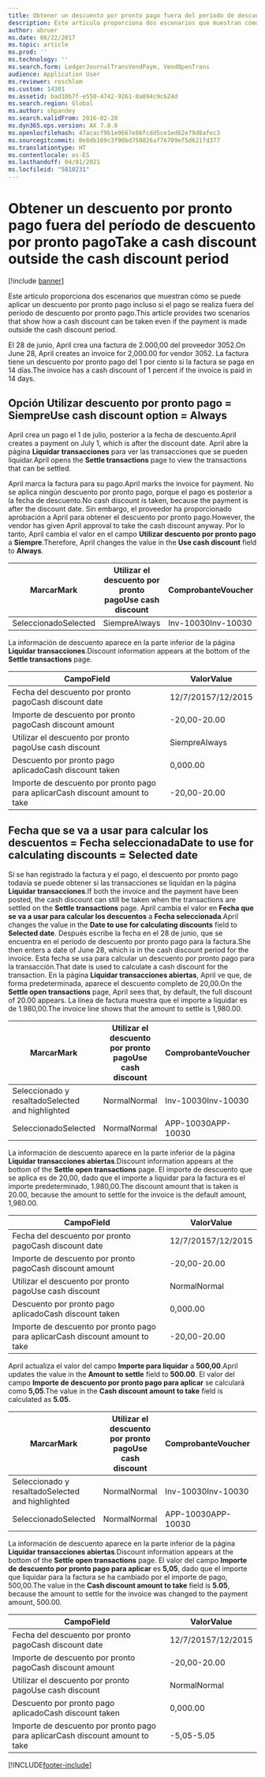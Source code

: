 ```yaml
---
title: Obtener un descuento por pronto pago fuera del período de descuento por pronto pago
description: Este artículo proporciona dos escenarios que muestran cómo se puede aplicar un descuento por pronto pago incluso si el pago se realiza fuera del período de descuento por pronto pago.
author: abruer
ms.date: 08/22/2017
ms.topic: article
ms.prod: ''
ms.technology: ''
ms.search.form: LedgerJournalTransVendPaym, VendOpenTrans
audience: Application User
ms.reviewer: roschlom
ms.custom: 14301
ms.assetid: bad10b7f-e550-4742-9261-8a094c9c624d
ms.search.region: Global
ms.author: shpandey
ms.search.validFrom: 2016-02-28
ms.dyn365.ops.version: AX 7.0.0
ms.openlocfilehash: 47acacf9b1e9667e86fcdd5ce1ed62e79d8afec3
ms.sourcegitcommit: 0e8db169c3f90bd750826af76709ef5d621fd377
ms.translationtype: HT
ms.contentlocale: es-ES
ms.lasthandoff: 04/01/2021
ms.locfileid: "5810231"
---
```

# <a name="take-a-cash-discount-outside-the-cash-discount-period"></a><span data-ttu-id="edea9-103">Obtener un descuento por pronto pago fuera del período de descuento por pronto pago</span><span class="sxs-lookup"><span data-stu-id="edea9-103">Take a cash discount outside the cash discount period</span></span>

[!include [banner](../includes/banner.md)]

<span data-ttu-id="edea9-104">Este artículo proporciona dos escenarios que muestran cómo se puede aplicar un descuento por pronto pago incluso si el pago se realiza fuera del período de descuento por pronto pago.</span><span class="sxs-lookup"><span data-stu-id="edea9-104">This article provides two scenarios that show how a cash discount can be taken even if the payment is made outside the cash discount period.</span></span>

<span data-ttu-id="edea9-105">El 28 de junio, April crea una factura de 2.000,00 del proveedor 3052.</span><span class="sxs-lookup"><span data-stu-id="edea9-105">On June 28, April creates an invoice for 2,000.00 for vendor 3052.</span></span> <span data-ttu-id="edea9-106">La factura tiene un descuento por pronto pago del 1 por ciento si la factura se paga en 14 días.</span><span class="sxs-lookup"><span data-stu-id="edea9-106">The invoice has a cash discount of 1 percent if the invoice is paid in 14 days.</span></span>

## <a name="use-cash-discount-option--always"></a><span data-ttu-id="edea9-107">Opción Utilizar descuento por pronto pago = Siempre</span><span class="sxs-lookup"><span data-stu-id="edea9-107">Use cash discount option = Always</span></span>
<span data-ttu-id="edea9-108">April crea un pago el 1 de julio, posterior a la fecha de descuento.</span><span class="sxs-lookup"><span data-stu-id="edea9-108">April creates a payment on July 1, which is after the discount date.</span></span> <span data-ttu-id="edea9-109">April abre la página **Liquidar transacciones** para ver las transacciones que se pueden liquidar.</span><span class="sxs-lookup"><span data-stu-id="edea9-109">April opens the **Settle transactions** page to view the transactions that can be settled.</span></span> 

<span data-ttu-id="edea9-110">April marca la factura para su pago.</span><span class="sxs-lookup"><span data-stu-id="edea9-110">April marks the invoice for payment.</span></span> <span data-ttu-id="edea9-111">No se aplica ningún descuento por pronto pago, porque el pago es posterior a la fecha de descuento.</span><span class="sxs-lookup"><span data-stu-id="edea9-111">No cash discount is taken, because the payment is after the discount date.</span></span> <span data-ttu-id="edea9-112">Sin embargo, el proveedor ha proporcionado aprobación a April para obtener el descuento por pronto pago.</span><span class="sxs-lookup"><span data-stu-id="edea9-112">However, the vendor has given April approval to take the cash discount anyway.</span></span> <span data-ttu-id="edea9-113">Por lo tanto, April cambia el valor en el campo **Utilizar descuento por pronto pago** a **Siempre**.</span><span class="sxs-lookup"><span data-stu-id="edea9-113">Therefore, April changes the value in the **Use cash discount** field to **Always**.</span></span>

| <span data-ttu-id="edea9-114">Marcar</span><span class="sxs-lookup"><span data-stu-id="edea9-114">Mark</span></span>     | <span data-ttu-id="edea9-115">Utilizar el descuento por pronto pago</span><span class="sxs-lookup"><span data-stu-id="edea9-115">Use cash discount</span></span> | <span data-ttu-id="edea9-116">Comprobante</span><span class="sxs-lookup"><span data-stu-id="edea9-116">Voucher</span></span>   | <span data-ttu-id="edea9-117">Cuenta</span><span class="sxs-lookup"><span data-stu-id="edea9-117">Account</span></span> | <span data-ttu-id="edea9-118">Fecha del descuento por pronto pago</span><span class="sxs-lookup"><span data-stu-id="edea9-118">Cash discount date</span></span> | <span data-ttu-id="edea9-119">Fecha de vencimiento</span><span class="sxs-lookup"><span data-stu-id="edea9-119">Due date</span></span>  | <span data-ttu-id="edea9-120">Factura</span><span class="sxs-lookup"><span data-stu-id="edea9-120">Invoice</span></span> | <span data-ttu-id="edea9-121">Importe en divisa de la transacción</span><span class="sxs-lookup"><span data-stu-id="edea9-121">Amount in transaction currency</span></span> | <span data-ttu-id="edea9-122">Divisa</span><span class="sxs-lookup"><span data-stu-id="edea9-122">Currency</span></span> | <span data-ttu-id="edea9-123">Importe para liquidar</span><span class="sxs-lookup"><span data-stu-id="edea9-123">Amount to settle</span></span> |
|----------|-------------------|-----------|---------|--------------------|-----------|---------|--------------------------------|----------|------------------|
| <span data-ttu-id="edea9-124">Seleccionado</span><span class="sxs-lookup"><span data-stu-id="edea9-124">Selected</span></span> | <span data-ttu-id="edea9-125">Siempre</span><span class="sxs-lookup"><span data-stu-id="edea9-125">Always</span></span>            | <span data-ttu-id="edea9-126">Inv-10030</span><span class="sxs-lookup"><span data-stu-id="edea9-126">Inv-10030</span></span> | <span data-ttu-id="edea9-127">3052</span><span class="sxs-lookup"><span data-stu-id="edea9-127">3052</span></span>    | <span data-ttu-id="edea9-128">28/6/2015</span><span class="sxs-lookup"><span data-stu-id="edea9-128">6/28/2015</span></span>          | <span data-ttu-id="edea9-129">12/7/2015</span><span class="sxs-lookup"><span data-stu-id="edea9-129">7/12/2015</span></span> | <span data-ttu-id="edea9-130">10030</span><span class="sxs-lookup"><span data-stu-id="edea9-130">10030</span></span>   | <span data-ttu-id="edea9-131">-2.000,00</span><span class="sxs-lookup"><span data-stu-id="edea9-131">-2,000.00</span></span>                      | <span data-ttu-id="edea9-132">USD</span><span class="sxs-lookup"><span data-stu-id="edea9-132">USD</span></span>      | <span data-ttu-id="edea9-133">-1.980,00</span><span class="sxs-lookup"><span data-stu-id="edea9-133">-1,980.00</span></span>        |

<span data-ttu-id="edea9-134">La información de descuento aparece en la parte inferior de la página **Liquidar transacciones**.</span><span class="sxs-lookup"><span data-stu-id="edea9-134">Discount information appears at the bottom of the **Settle transactions** page.</span></span>

| <span data-ttu-id="edea9-135">Campo</span><span class="sxs-lookup"><span data-stu-id="edea9-135">Field</span></span>                        | <span data-ttu-id="edea9-136">Valor</span><span class="sxs-lookup"><span data-stu-id="edea9-136">Value</span></span>     |
|------------------------------|-----------|
| <span data-ttu-id="edea9-137">Fecha del descuento por pronto pago</span><span class="sxs-lookup"><span data-stu-id="edea9-137">Cash discount date</span></span>           | <span data-ttu-id="edea9-138">12/7/2015</span><span class="sxs-lookup"><span data-stu-id="edea9-138">7/12/2015</span></span> |
| <span data-ttu-id="edea9-139">Importe de descuento por pronto pago</span><span class="sxs-lookup"><span data-stu-id="edea9-139">Cash discount amount</span></span>         | <span data-ttu-id="edea9-140">-20,00</span><span class="sxs-lookup"><span data-stu-id="edea9-140">-20.00</span></span>    |
| <span data-ttu-id="edea9-141">Utilizar el descuento por pronto pago</span><span class="sxs-lookup"><span data-stu-id="edea9-141">Use cash discount</span></span>            | <span data-ttu-id="edea9-142">Siempre</span><span class="sxs-lookup"><span data-stu-id="edea9-142">Always</span></span>    |
| <span data-ttu-id="edea9-143">Descuento por pronto pago aplicado</span><span class="sxs-lookup"><span data-stu-id="edea9-143">Cash discount taken</span></span>          | <span data-ttu-id="edea9-144">0,00</span><span class="sxs-lookup"><span data-stu-id="edea9-144">0.00</span></span>      |
| <span data-ttu-id="edea9-145">Importe de descuento por pronto pago para aplicar</span><span class="sxs-lookup"><span data-stu-id="edea9-145">Cash discount amount to take</span></span> | <span data-ttu-id="edea9-146">-20,00</span><span class="sxs-lookup"><span data-stu-id="edea9-146">-20.00</span></span>    |

## <a name="date-to-use-for-calculating-discounts--selected-date"></a><span data-ttu-id="edea9-147">Fecha que se va a usar para calcular los descuentos = Fecha seleccionada</span><span class="sxs-lookup"><span data-stu-id="edea9-147">Date to use for calculating discounts = Selected date</span></span>
<span data-ttu-id="edea9-148">Si se han registrado la factura y el pago, el descuento por pronto pago todavía se puede obtener si las transacciones se liquidan en la página **Liquidar transacciones**.</span><span class="sxs-lookup"><span data-stu-id="edea9-148">If both the invoice and the payment have been posted, the cash discount can still be taken when the transactions are settled on the **Settle transactions** page.</span></span> <span data-ttu-id="edea9-149">April cambia el valor en **Fecha que se va a usar para calcular los descuentos** a **Fecha seleccionada**.</span><span class="sxs-lookup"><span data-stu-id="edea9-149">April changes the value in the **Date to use for calculating discounts** field to **Selected date**.</span></span> <span data-ttu-id="edea9-150">Después escribe la fecha en el 28 de junio, que se encuentra en el período de descuento por pronto pago para la factura.</span><span class="sxs-lookup"><span data-stu-id="edea9-150">She then enters a date of June 28, which is in the cash discount period for the invoice.</span></span> <span data-ttu-id="edea9-151">Esta fecha se usa para calcular un descuento por pronto pago para la transacción.</span><span class="sxs-lookup"><span data-stu-id="edea9-151">That date is used to calculate a cash discount for the transaction.</span></span> <span data-ttu-id="edea9-152">En la página **Liquidar transacciones abiertas**, April ve que, de forma predeterminada, aparece el descuento completo de 20,00.</span><span class="sxs-lookup"><span data-stu-id="edea9-152">On the **Settle open transactions** page, April sees that, by default, the full discount of 20.00 appears.</span></span> <span data-ttu-id="edea9-153">La línea de factura muestra que el importe a liquidar es de 1.980,00.</span><span class="sxs-lookup"><span data-stu-id="edea9-153">The invoice line shows that the amount to settle is 1,980.00.</span></span>

| <span data-ttu-id="edea9-154">Marcar</span><span class="sxs-lookup"><span data-stu-id="edea9-154">Mark</span></span>                     | <span data-ttu-id="edea9-155">Utilizar el descuento por pronto pago</span><span class="sxs-lookup"><span data-stu-id="edea9-155">Use cash discount</span></span> | <span data-ttu-id="edea9-156">Comprobante</span><span class="sxs-lookup"><span data-stu-id="edea9-156">Voucher</span></span>   | <span data-ttu-id="edea9-157">Cuenta</span><span class="sxs-lookup"><span data-stu-id="edea9-157">Account</span></span> | <span data-ttu-id="edea9-158">Fecha del descuento por pronto pago</span><span class="sxs-lookup"><span data-stu-id="edea9-158">Cash discount date</span></span> | <span data-ttu-id="edea9-159">Fecha de vencimiento</span><span class="sxs-lookup"><span data-stu-id="edea9-159">Due date</span></span>  | <span data-ttu-id="edea9-160">Factura</span><span class="sxs-lookup"><span data-stu-id="edea9-160">Invoice</span></span> | <span data-ttu-id="edea9-161">Importe en divisa de la transacción</span><span class="sxs-lookup"><span data-stu-id="edea9-161">Amount in transaction currency</span></span> | <span data-ttu-id="edea9-162">Divisa</span><span class="sxs-lookup"><span data-stu-id="edea9-162">Currency</span></span> | <span data-ttu-id="edea9-163">Importe para liquidar</span><span class="sxs-lookup"><span data-stu-id="edea9-163">Amount to settle</span></span> |
|--------------------------|-------------------|-----------|---------|--------------------|-----------|---------|--------------------------------|----------|------------------|
| <span data-ttu-id="edea9-164">Seleccionado y resaltado</span><span class="sxs-lookup"><span data-stu-id="edea9-164">Selected and highlighted</span></span> | <span data-ttu-id="edea9-165">Normal</span><span class="sxs-lookup"><span data-stu-id="edea9-165">Normal</span></span>            | <span data-ttu-id="edea9-166">Inv-10030</span><span class="sxs-lookup"><span data-stu-id="edea9-166">Inv-10030</span></span> | <span data-ttu-id="edea9-167">3052</span><span class="sxs-lookup"><span data-stu-id="edea9-167">3052</span></span>    | <span data-ttu-id="edea9-168">28/6/2015</span><span class="sxs-lookup"><span data-stu-id="edea9-168">6/28/2015</span></span>          | <span data-ttu-id="edea9-169">12/7/2015</span><span class="sxs-lookup"><span data-stu-id="edea9-169">7/12/2015</span></span> | <span data-ttu-id="edea9-170">10030</span><span class="sxs-lookup"><span data-stu-id="edea9-170">10030</span></span>   | <span data-ttu-id="edea9-171">-2.000,00</span><span class="sxs-lookup"><span data-stu-id="edea9-171">-2,000.00</span></span>                      | <span data-ttu-id="edea9-172">USD</span><span class="sxs-lookup"><span data-stu-id="edea9-172">USD</span></span>      | <span data-ttu-id="edea9-173">-1.980,00</span><span class="sxs-lookup"><span data-stu-id="edea9-173">-1,980.00</span></span>        |
| <span data-ttu-id="edea9-174">Seleccionado</span><span class="sxs-lookup"><span data-stu-id="edea9-174">Selected</span></span>                 | <span data-ttu-id="edea9-175">Normal</span><span class="sxs-lookup"><span data-stu-id="edea9-175">Normal</span></span>            | <span data-ttu-id="edea9-176">APP-10030</span><span class="sxs-lookup"><span data-stu-id="edea9-176">APP-10030</span></span> | <span data-ttu-id="edea9-177">3052</span><span class="sxs-lookup"><span data-stu-id="edea9-177">3052</span></span>    | <span data-ttu-id="edea9-178">15/7/2015</span><span class="sxs-lookup"><span data-stu-id="edea9-178">7/15/2015</span></span>          | <span data-ttu-id="edea9-179">15/7/2015</span><span class="sxs-lookup"><span data-stu-id="edea9-179">7/15/2015</span></span> |         | <span data-ttu-id="edea9-180">500,00</span><span class="sxs-lookup"><span data-stu-id="edea9-180">500.00</span></span>                         | <span data-ttu-id="edea9-181">USD</span><span class="sxs-lookup"><span data-stu-id="edea9-181">USD</span></span>      | <span data-ttu-id="edea9-182">500,00</span><span class="sxs-lookup"><span data-stu-id="edea9-182">500.00</span></span>           |

<span data-ttu-id="edea9-183">La información de descuento aparece en la parte inferior de la página **Liquidar transacciones abiertas**.</span><span class="sxs-lookup"><span data-stu-id="edea9-183">Discount information appears at the bottom of the **Settle open transactions** page.</span></span> <span data-ttu-id="edea9-184">El importe de descuento que se aplica es de 20,00, dado que el importe a liquidar para la factura es el importe predeterminado, 1.980,00.</span><span class="sxs-lookup"><span data-stu-id="edea9-184">The discount amount that is taken is 20.00, because the amount to settle for the invoice is the default amount, 1,980.00.</span></span>

| <span data-ttu-id="edea9-185">Campo</span><span class="sxs-lookup"><span data-stu-id="edea9-185">Field</span></span>                        | <span data-ttu-id="edea9-186">Valor</span><span class="sxs-lookup"><span data-stu-id="edea9-186">Value</span></span>     |
|------------------------------|-----------|
| <span data-ttu-id="edea9-187">Fecha del descuento por pronto pago</span><span class="sxs-lookup"><span data-stu-id="edea9-187">Cash discount date</span></span>           | <span data-ttu-id="edea9-188">12/7/2015</span><span class="sxs-lookup"><span data-stu-id="edea9-188">7/12/2015</span></span> |
| <span data-ttu-id="edea9-189">Importe de descuento por pronto pago</span><span class="sxs-lookup"><span data-stu-id="edea9-189">Cash discount amount</span></span>         | <span data-ttu-id="edea9-190">-20,00</span><span class="sxs-lookup"><span data-stu-id="edea9-190">-20.00</span></span>    |
| <span data-ttu-id="edea9-191">Utilizar el descuento por pronto pago</span><span class="sxs-lookup"><span data-stu-id="edea9-191">Use cash discount</span></span>            | <span data-ttu-id="edea9-192">Normal</span><span class="sxs-lookup"><span data-stu-id="edea9-192">Normal</span></span>    |
| <span data-ttu-id="edea9-193">Descuento por pronto pago aplicado</span><span class="sxs-lookup"><span data-stu-id="edea9-193">Cash discount taken</span></span>          | <span data-ttu-id="edea9-194">0,00</span><span class="sxs-lookup"><span data-stu-id="edea9-194">0.00</span></span>      |
| <span data-ttu-id="edea9-195">Importe de descuento por pronto pago para aplicar</span><span class="sxs-lookup"><span data-stu-id="edea9-195">Cash discount amount to take</span></span> | <span data-ttu-id="edea9-196">-20,00</span><span class="sxs-lookup"><span data-stu-id="edea9-196">-20.00</span></span>    |

<span data-ttu-id="edea9-197">April actualiza el valor del campo **Importe para liquidar** a **500,00**.</span><span class="sxs-lookup"><span data-stu-id="edea9-197">April updates the value in the **Amount to settle** field to **500.00**.</span></span> <span data-ttu-id="edea9-198">El valor del campo **Importe de descuento por pronto pago para aplicar** se calculará como **5,05**.</span><span class="sxs-lookup"><span data-stu-id="edea9-198">The value in the **Cash discount amount to take** field is calculated as **5.05**.</span></span>

| <span data-ttu-id="edea9-199">Marcar</span><span class="sxs-lookup"><span data-stu-id="edea9-199">Mark</span></span>                     | <span data-ttu-id="edea9-200">Utilizar el descuento por pronto pago</span><span class="sxs-lookup"><span data-stu-id="edea9-200">Use cash discount</span></span> | <span data-ttu-id="edea9-201">Comprobante</span><span class="sxs-lookup"><span data-stu-id="edea9-201">Voucher</span></span>   | <span data-ttu-id="edea9-202">Cuenta</span><span class="sxs-lookup"><span data-stu-id="edea9-202">Account</span></span> | <span data-ttu-id="edea9-203">Fecha</span><span class="sxs-lookup"><span data-stu-id="edea9-203">Date</span></span>      | <span data-ttu-id="edea9-204">Fecha de vencimiento</span><span class="sxs-lookup"><span data-stu-id="edea9-204">Due date</span></span>  | <span data-ttu-id="edea9-205">Factura</span><span class="sxs-lookup"><span data-stu-id="edea9-205">Invoice</span></span> | <span data-ttu-id="edea9-206">Importe en divisa de la transacción</span><span class="sxs-lookup"><span data-stu-id="edea9-206">Amount in transaction currency</span></span> | <span data-ttu-id="edea9-207">Divisa</span><span class="sxs-lookup"><span data-stu-id="edea9-207">Currency</span></span> | <span data-ttu-id="edea9-208">Importe para liquidar</span><span class="sxs-lookup"><span data-stu-id="edea9-208">Amount to settle</span></span> |
|--------------------------|-------------------|-----------|---------|-----------|-----------|---------|--------------------------------|----------|------------------|
| <span data-ttu-id="edea9-209">Seleccionado y resaltado</span><span class="sxs-lookup"><span data-stu-id="edea9-209">Selected and highlighted</span></span> | <span data-ttu-id="edea9-210">Normal</span><span class="sxs-lookup"><span data-stu-id="edea9-210">Normal</span></span>            | <span data-ttu-id="edea9-211">Inv-10030</span><span class="sxs-lookup"><span data-stu-id="edea9-211">Inv-10030</span></span> | <span data-ttu-id="edea9-212">3052</span><span class="sxs-lookup"><span data-stu-id="edea9-212">3052</span></span>    | <span data-ttu-id="edea9-213">28/6/2015</span><span class="sxs-lookup"><span data-stu-id="edea9-213">6/28/2015</span></span> | <span data-ttu-id="edea9-214">12/7/2015</span><span class="sxs-lookup"><span data-stu-id="edea9-214">7/12/2015</span></span> | <span data-ttu-id="edea9-215">10030</span><span class="sxs-lookup"><span data-stu-id="edea9-215">10030</span></span>   | <span data-ttu-id="edea9-216">2.000,00</span><span class="sxs-lookup"><span data-stu-id="edea9-216">2,000.00</span></span>                       | <span data-ttu-id="edea9-217">USD</span><span class="sxs-lookup"><span data-stu-id="edea9-217">USD</span></span>      | <span data-ttu-id="edea9-218">-500,00</span><span class="sxs-lookup"><span data-stu-id="edea9-218">-500.00</span></span>          |
| <span data-ttu-id="edea9-219">Seleccionado</span><span class="sxs-lookup"><span data-stu-id="edea9-219">Selected</span></span>                 | <span data-ttu-id="edea9-220">Normal</span><span class="sxs-lookup"><span data-stu-id="edea9-220">Normal</span></span>            | <span data-ttu-id="edea9-221">APP-10030</span><span class="sxs-lookup"><span data-stu-id="edea9-221">APP-10030</span></span> | <span data-ttu-id="edea9-222">3052</span><span class="sxs-lookup"><span data-stu-id="edea9-222">3052</span></span>    | <span data-ttu-id="edea9-223">15/7/2015</span><span class="sxs-lookup"><span data-stu-id="edea9-223">7/15/2015</span></span> | <span data-ttu-id="edea9-224">15/7/2015</span><span class="sxs-lookup"><span data-stu-id="edea9-224">7/15/2015</span></span> |         | <span data-ttu-id="edea9-225">500,00</span><span class="sxs-lookup"><span data-stu-id="edea9-225">500.00</span></span>                         | <span data-ttu-id="edea9-226">USD</span><span class="sxs-lookup"><span data-stu-id="edea9-226">USD</span></span>      | <span data-ttu-id="edea9-227">500,00</span><span class="sxs-lookup"><span data-stu-id="edea9-227">500.00</span></span>           |

<span data-ttu-id="edea9-228">La información de descuento aparece en la parte inferior de la página **Liquidar transacciones abiertas**.</span><span class="sxs-lookup"><span data-stu-id="edea9-228">Discount information appears at the bottom of the **Settle open transactions** page.</span></span> <span data-ttu-id="edea9-229">El valor del campo **Importe de descuento por pronto pago para aplicar** es **5,05**, dado que el importe que liquidar para la factura se ha cambiado por el importe de pago, 500,00.</span><span class="sxs-lookup"><span data-stu-id="edea9-229">The value in the **Cash discount amount to take** field is **5.05**, because the amount to settle for the invoice was changed to the payment amount, 500.00.</span></span>

| <span data-ttu-id="edea9-230">Campo</span><span class="sxs-lookup"><span data-stu-id="edea9-230">Field</span></span>                        | <span data-ttu-id="edea9-231">Valor</span><span class="sxs-lookup"><span data-stu-id="edea9-231">Value</span></span>     |
|------------------------------|-----------|
| <span data-ttu-id="edea9-232">Fecha del descuento por pronto pago</span><span class="sxs-lookup"><span data-stu-id="edea9-232">Cash discount date</span></span>           | <span data-ttu-id="edea9-233">12/7/2015</span><span class="sxs-lookup"><span data-stu-id="edea9-233">7/12/2015</span></span> |
| <span data-ttu-id="edea9-234">Importe de descuento por pronto pago</span><span class="sxs-lookup"><span data-stu-id="edea9-234">Cash discount amount</span></span>         | <span data-ttu-id="edea9-235">-20,00</span><span class="sxs-lookup"><span data-stu-id="edea9-235">-20.00</span></span>    |
| <span data-ttu-id="edea9-236">Utilizar el descuento por pronto pago</span><span class="sxs-lookup"><span data-stu-id="edea9-236">Use cash discount</span></span>            | <span data-ttu-id="edea9-237">Normal</span><span class="sxs-lookup"><span data-stu-id="edea9-237">Normal</span></span>    |
| <span data-ttu-id="edea9-238">Descuento por pronto pago aplicado</span><span class="sxs-lookup"><span data-stu-id="edea9-238">Cash discount taken</span></span>          | <span data-ttu-id="edea9-239">0,00</span><span class="sxs-lookup"><span data-stu-id="edea9-239">0.00</span></span>      |
| <span data-ttu-id="edea9-240">Importe de descuento por pronto pago para aplicar</span><span class="sxs-lookup"><span data-stu-id="edea9-240">Cash discount amount to take</span></span> | <span data-ttu-id="edea9-241">-5,05</span><span class="sxs-lookup"><span data-stu-id="edea9-241">-5.05</span></span>     |







[!INCLUDE[footer-include](../../includes/footer-banner.md)]